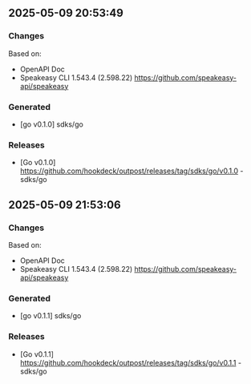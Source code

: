 

## 2025-05-09 20:53:49
### Changes
Based on:
- OpenAPI Doc  
- Speakeasy CLI 1.543.4 (2.598.22) https://github.com/speakeasy-api/speakeasy
### Generated
- [go v0.1.0] sdks/go
### Releases
- [Go v0.1.0] https://github.com/hookdeck/outpost/releases/tag/sdks/go/v0.1.0 - sdks/go

## 2025-05-09 21:53:06
### Changes
Based on:
- OpenAPI Doc  
- Speakeasy CLI 1.543.4 (2.598.22) https://github.com/speakeasy-api/speakeasy
### Generated
- [go v0.1.1] sdks/go
### Releases
- [Go v0.1.1] https://github.com/hookdeck/outpost/releases/tag/sdks/go/v0.1.1 - sdks/go